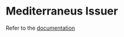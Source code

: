# Mediterraneus Issuer

Refer to the [documentation](https://cybersecurity-links.github.io/mediterraneus/running-the-protocol/issuer-rs)
